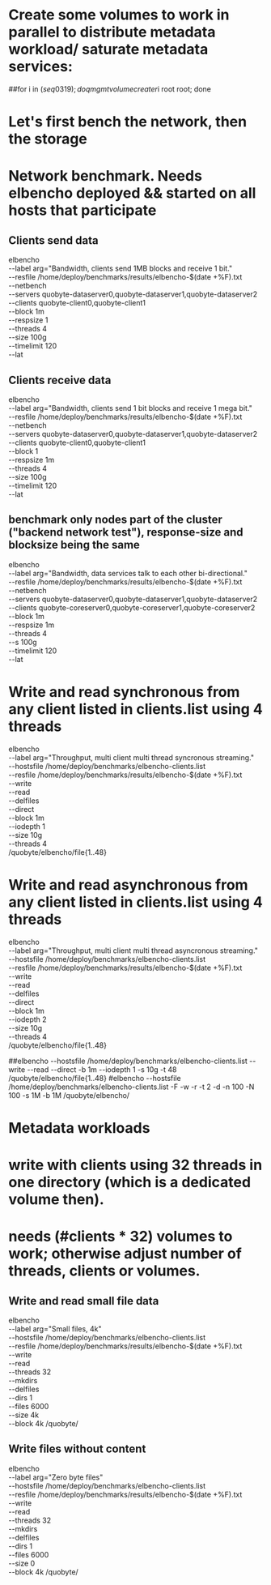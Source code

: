 # Create some volumes to work in parallel to distribute metadata workload/ saturate metadata services:
##for i in $(seq 0 319); do qmgmt volume create r$i root root; done

# Let's first bench the network, then the storage

# Network benchmark. Needs elbencho deployed && started on all hosts that participate
## Clients send data
elbencho\
 --label arg="Bandwidth, clients send 1MB blocks and receive 1 bit."\
 --resfile /home/deploy/benchmarks/results/elbencho-$(date +%F).txt\
 --netbench\
 --servers quobyte-dataserver0,quobyte-dataserver1,quobyte-dataserver2\
 --clients quobyte-client0,quobyte-client1\
 --block 1m\
 --respsize 1\
 --threads 4\
 --size 100g\
 --timelimit 120\
 --lat

## Clients receive data
elbencho\
 --label arg="Bandwidth, clients send 1 bit blocks and receive 1 mega bit."\
 --resfile /home/deploy/benchmarks/results/elbencho-$(date +%F).txt\
 --netbench\
 --servers quobyte-dataserver0,quobyte-dataserver1,quobyte-dataserver2\
 --clients quobyte-client0,quobyte-client1\
 --block 1\
 --respsize 1m\
 --threads 4\
 --size 100g\
 --timelimit 120\
 --lat

## benchmark only nodes part of the cluster ("backend network test"), response-size and blocksize being the same 
elbencho\
 --label arg="Bandwidth, data services talk to each other bi-directional."\
 --resfile /home/deploy/benchmarks/results/elbencho-$(date +%F).txt\
 --netbench\
 --servers quobyte-dataserver0,quobyte-dataserver1,quobyte-dataserver2\
 --clients quobyte-coreserver0,quobyte-coreserver1,quobyte-coreserver2\
 --block 1m\
 --respsize 1m\
 --threads 4\
 --s 100g\
 --timelimit 120\
 --lat


# Write and read synchronous from any client listed in clients.list using 4 threads
elbencho\
 --label arg="Throughput, multi client multi thread syncronous streaming."\
 --hostsfile /home/deploy/benchmarks/elbencho-clients.list\
 --resfile /home/deploy/benchmarks/results/elbencho-$(date +%F).txt\
 --write\
 --read\
 --delfiles\
 --direct\
 --block 1m\
 --iodepth 1\
 --size 10g\
 --threads 4\
 /quobyte/elbencho/file{1..48}

# Write and read asynchronous from any client listed in clients.list using 4 threads
elbencho\
 --label arg="Throughput, multi client multi thread asyncronous streaming."\
 --hostsfile /home/deploy/benchmarks/elbencho-clients.list\
 --resfile /home/deploy/benchmarks/results/elbencho-$(date +%F).txt\
 --write\
 --read\
 --delfiles\
 --direct\
 --block 1m\
 --iodepth 2\
 --size 10g\
 --threads 4\
 /quobyte/elbencho/file{1..48}

##elbencho --hostsfile /home/deploy/benchmarks/elbencho-clients.list --write --read --direct -b 1m --iodepth 1 -s 10g -t 48 /quobyte/elbencho/file{1..48}
#elbencho --hostsfile /home/deploy/benchmarks/elbencho-clients.list -F -w -r -t 2 -d -n 100 -N 100 -s 1M -b 1M /quobyte/elbencho/

# Metadata workloads 

# write with <N> clients using 32 threads in one directory (which is a dedicated volume then). 
# needs (#clients * 32) volumes to work; otherwise adjust number of threads, clients or volumes.

## Write and read small file data
elbencho\
 --label arg="Small files, 4k"\
 --hostsfile /home/deploy/benchmarks/elbencho-clients.list\
 --resfile /home/deploy/benchmarks/results/elbencho-$(date +%F).txt\
 --write\
 --read\
 --threads 32\
 --mkdirs\
 --delfiles\
 --dirs 1\
 --files 6000\
 --size 4k\
 --block 4k /quobyte/

## Write files without content
elbencho\
 --label arg="Zero byte files"\
 --hostsfile /home/deploy/benchmarks/elbencho-clients.list\
 --resfile /home/deploy/benchmarks/results/elbencho-$(date +%F).txt\
 --write\
 --read\
 --threads 32\
 --mkdirs\
 --delfiles\
 --dirs 1\
 --files 6000\
 --size 0\
 --block 4k /quobyte/

